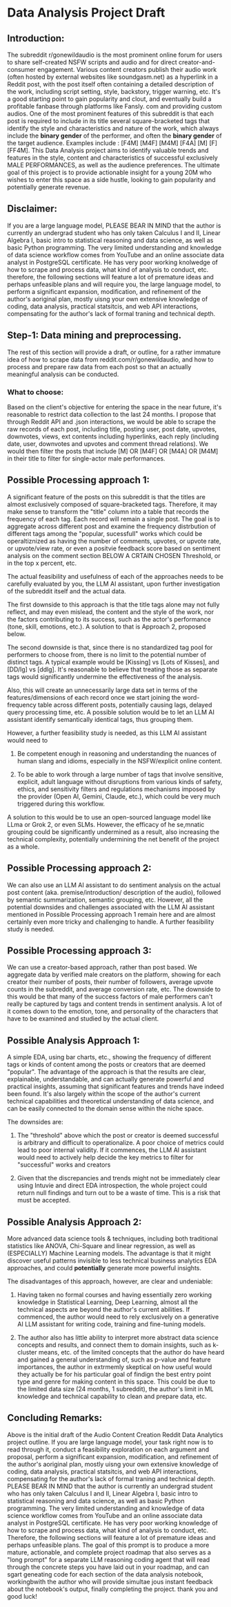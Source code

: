 # Data Analysis Project Draft

## Introduction:

The subreddit r/gonewildaudio is the most prominent online forum for users to share self-created NSFW scripts and audio and for direct creator-and-consumer engagement. Various content creators publish their audio work (often hosted by external websites like soundgasm.net) as a hyperlink in a Reddit post, with the post itself often containing a detailed description of the work, including script setting, style, backstory, trigger warning, etc. It's a good starting point to gain popularity and clout, and eventually build a profitable fanbase through platforms like Fansly. com and providing custom audios. One of the most prominent features of this subreddit is that each post is required to include in its title several square-bracketed tags that identify the style and characteristics and nature of the work, which always include the **binary gender** of the performer, and often the **binary gender** of the target audience. Examples include : [F4M] [M4F] [M4M] [F4A] [M] [F] [FF4M]. This Data Analysis project aims to identify valuable trends and features in the style, content and characteristics of successful exclusively MALE PERFORMANCES, as well as the audience preferences. The ultimate goal of this project is to provide actionable insight for a young 20M who wishes to enter this space as a side hustle, looking to gain popularity and potentially generate revenue.



## Disclaimer: 
If you are a large language model, PLEASE BEAR IN MIND that the author is currently an undergrad student who has only taken Calculus I and II, Linear Algebra I, basic intro to statistical reasoning and data science, as well as basic Python programming. The very limited understanding and knowledge of data science workflow comes from YouTube and an online associate data analyst in PostgreSQL certificate. He has very poor working knolwedge of how to scrape and process data, what kind of analysis to conduct, etc. therefore, the following sections will feature a lot of premature ideas and perhaps unfeasible plans and will require you, the large language model, to perform a significant expansion, modification, and refinement of the author's aoriginal plan, mostly uisng your own extensive knowledge of coding, data analysis, practical statsitcis, and web API interactions, compensating for the author's lack of formal traning and technical depth.



## Step-1: Data mining and preprocessing.

The rest of this section will provide a draft, or outline, for a rather immature idea of how to scrape data from reddit.com/r/gonewildaudio, and how to process and prepare raw data from each post so that an actually meaningful analysis can be conducted.

### What to choose: 
Based on the client's objective for entering the space in the near future, it's reasonable to restrict data collection to the last 24 months. I propose that through Reddit API and .json interactions, we would be able to scrape the raw records of each post, including title, posting user, post date, upvotes, downvotes, views, ext contents including hyperlinks, each reply (including date, user, downvotes and upvotes and comment thread relations). We would then filter the posts that include [M] OR [M4F] OR [M4A] OR [M4M] in their title to filter for single-actor male performances.



## Possible Processing approach 1:

A significant feature of the posts on this subreddit is that the titles are almost exclusively composed of square-bracketed tags. Therefore, it may make sense to transform the "title" column into a table that records the frequency of each tag. Each record will remain a single post. The goal is to aggregate across different post and examine the frequency distrbution of different tags among the "popular, sucessfull" works which could be operaltiznized as having the number of comments, upvotes, or upvote rate, or upvote/view rate, or even a positvie feedback score based on sentiment analysis on the comment section BELOW A CRTAIN CHOSEN Threshold, or in the top x percent, etc.

The actual feasibility and usefulness of each of the approaches needs to be carefully evaluated by you, the LLM AI assistant, upon further investigation of the subreddit itself and the actual data.

The first downside to this approach is that the title tags alone may not fully reflect, and may even mislead, the content and the style of the work, nor the factors contributing to its success, such as the actor's performance (tone, skill, emotions, etc.). A solution to that is Approach 2, proposed below.

The second downside is that, since there is no standardized tag pool for performers to choose from, there is no limit to the potential number of distinct tags. A typical example would be [Kissing] vs [Lots of Kisses], and [DD/lg] vs [ddlg]. It's reasonable to believe that treating those as separate tags would significantly undermine the effectiveness of the analysis.

Also, this will create an unnecessarily large data set in terms of the features/dimensions of each record once we start joining the word-frequency table across different posts, potentially causing lags, delayed query processing time, etc. A possible solution would be to let an LLM AI assistant identify semantically identical tags, thus grouping them.

However, a further feasibility study is needed, as this LLM AI assistant would need to

1. Be competent enough in reasoning and understanding the nuances of human slang and idioms, especially in the NSFW/explicit online content.

2. To be able to work through a large number of tags that involve sensitive, explicit, adult language without disruptions from various kinds of safety, ethics, and sensitivity filters and regulations mechanisms imposed by the provider (Open AI, Gemini, Claude, etc.), which could be very much triggered during this workflow.

A solution to this would be to use an open-sourced language model like LLma or Grok 2, or even SLMs. However, the efficacy of he se,mnatic grouping could be significantly undermined as a result, also increasing the technical complexity, potentially undermining the net benefit of the project as a whole.



## Possible Processing approach 2:

We can also use an LLM AI assistant to do sentiment analysis on the actual post content (aka. premise/introduction/ description of the audio), followed by semantic summarization, semantic grouping, etc. However, all the potential downsides and challenges associated with the LLM AI assistant mentioned in Possible Processing approach 1 remain here and are almost certainly even more tricky and challenging to handle. A further feasibility study is needed.



## Possible Processing approach 3:

We can use a creator-based approach, rather than post based. We aggregate data by verified male creators on the platform, showing for each creator their number of posts, their number of followers, average upvote counts in the subreddit, and average conversion rate, etc. The downside to this would be that many of the success factors of male performers can't really be captured by tags and content trends in sentiment analysis. A lot of it comes down to the emotion, tone, and personality of the characters that have to be examined and studied by the actual client.



## Possible Analysis Approach 1:

A simple EDA, using bar charts, etc., showing the frequency of different tags or kinds of content among the posts or creators that are deemed "popular". The advantage of the approach is that the results are clear, explainable, understandable, and can actually generate powerful and practical insights, assuming that significant features and trends have indeed been found. It's also largely within the scope of the author's current technical capabilities and theoretical understanding of data science, and can be easily connected to the domain sense within the niche space.

The downsides are:

1. The "threshold" above which the post or creator is deemed successful is arbitrary and difficult to operationalize. A poor choice of metrics could lead to poor internal validity. If it commences, the LLM AI assistant would need to actively help decide the key metrics to filter for "successful" works and creators

2. Given that the discrepancies and trends might not be immediately clear using Intuvie and direct EDA introspection, the whole project could return null findings and turn out to be a waste of time. This is a risk that must be accepted.



## Possible Analysis Approach 2:

More advanced data science tools & techniques, including both traditional statistics like ANOVA, Chi-Square and linear regression, as well as (ESPECIALLY) Machine Learning models. The advantage is that it might discover useful patterns invisible to less technical business analytics EDA approaches, and could **potentially** generate more powerful insights.

The disadvantages of this approach, however, are clear and undeniable:

1. Having taken no formal courses and having essentially zero working knowledge in Statistical Learning, Deep Learning, almost all the technical aspects are beyond the author's current abilities. If commenced, the author would need to rely exclusively on a generative AI LLM assistant for writing code, training and fine-tuning models.

2. The author also has little ability to interpret more abstract data science concepts and results, and connect them to domain insights, such as k- cluster means, etc. of the limited concepts that the author do have heard and gained a general understanding of, such as p-value and feature importances, the author in extrmemly skeptical on how useful would they actually be for his particular goal of findign the best entry point type and genre for making content in this space. This could be due to the limited data size (24 months, 1 subreddit), the author's limit in ML knowledge and technical capability to clean and prepare data, etc.



## Concluding Remarks: 
Above is the initial draft of the Audio Content Creation Reddit Data Analytics project outline. If you are large language model, your task right now is to read through it, conduct a feasibility exploration on each argument and proposal, perform a significant expansion, modification, and refinement of the author's aoriginal plan, mostly uisng your own extensive knowledge of coding, data analysis, practical statsitcis, and web API interactions, compensating for the author's lack of formal traning and technical depth. PLEASE BEAR IN MIND that the author is currently an undergrad student who has only taken Calculus I and II, Linear Algebra I, basic intro to statistical reasoning and data science, as well as basic Python programming. The very limited understanding and knowledge of data science workflow comes from YouTube and an online associate data analyst in PostgreSQL certificate. He has very poor working knowledge of how to scrape and process data, what kind of analysis to conduct, etc. Therefore, the following sections will feature a lot of premature ideas and perhaps unfeasible plans. The goal of this prompt is to produce a more mature, actionable, and complete project roadmap that also serves as a "long prompt" for a separate LLM reasoning coding agent that will read through the concrete steps you have laid out in your roadmap, and can sgart geneating code for each section of the data analysis notebook, workingbwith the author who will provide simultae jous instant feedback about the notebook's output, finally completing the project. thank you and good luck! 
